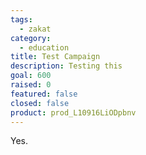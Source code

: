 ```yaml
---
tags:
  - zakat
category:
  - education
title: Test Campaign
description: Testing this
goal: 600
raised: 0
featured: false
closed: false
product: prod_L10916LiODpbnv
---
```

Yes.